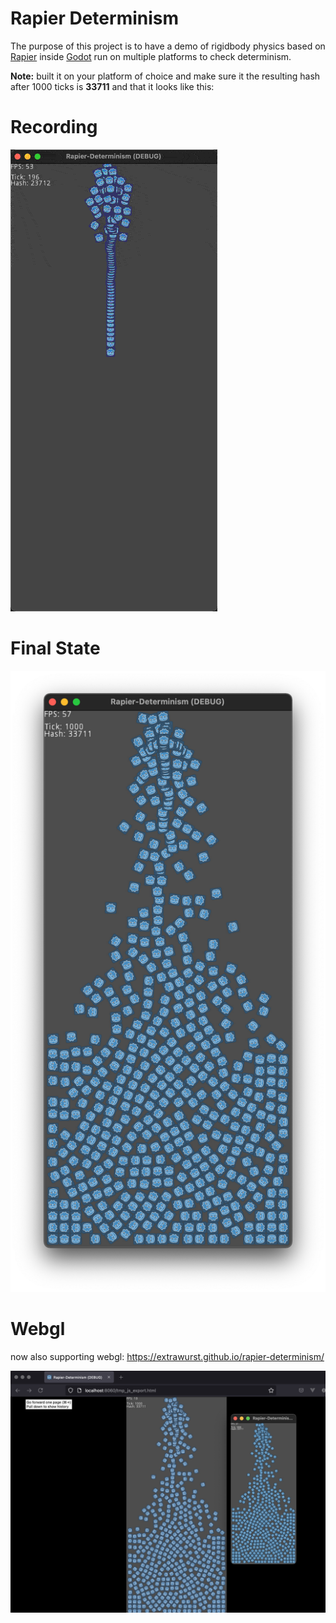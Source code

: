# Rapier Determinism

The purpose of this project is to have a demo of rigidbody physics based on [Rapier](https://rapier.rs) inside [Godot](https://godotengine.org) run on multiple platforms to check determinism.

**Note:** built it on your platform of choice and make sure it the resulting hash after 1000 ticks is **33711** and that it looks like this:

# Recording

![demo](recording.gif)

# Final State

![img](result.png)

# Webgl

now also supporting webgl: https://extrawurst.github.io/rapier-determinism/

![img](webgl.png)